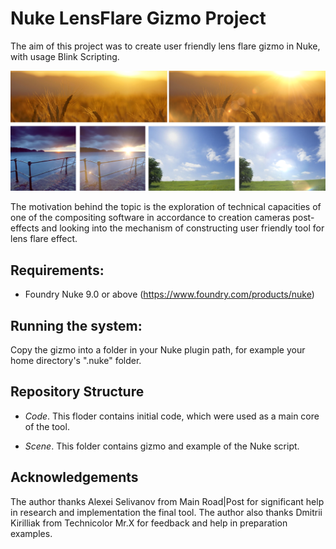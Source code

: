 # Nuke LensFlare Gizmo Project

The aim of this project was to create user friendly lens flare gizmo in Nuke, with usage Blink Scripting.

![alt tag](example.png)

The motivation behind the topic is the exploration of technical capacities of one of the compositing software in accordance to creation cameras post-effects and looking into the mechanism of constructing user friendly tool for lens flare effect.

## Requirements:

- Foundry Nuke 9.0 or above (https://www.foundry.com/products/nuke)

## Running the system:

Copy the gizmo into a folder in your Nuke plugin path, for example your home directory's ".nuke" folder.

## Repository Structure

- *Code*. This floder contains initial code, which were used as a main core of the tool.

- *Scene*. This folder contains gizmo and example of the Nuke script.

## Acknowledgements

The author thanks Alexei Selivanov from Main Road|Post for significant help in research and implementation the final tool. The author also thanks Dmitrii Kirilliak from Technicolor Mr.X for feedback and help in preparation examples.

